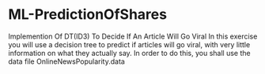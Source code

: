 # ML-PredictionOfShares
Implemention Of DT(ID3) To Decide If An Article Will Go Viral
In this exercise you will use a decision tree to predict if articles will go viral, with very
little information on what they actually say. In order to do this, you shall use the data
file OnlineNewsPopularity.data
